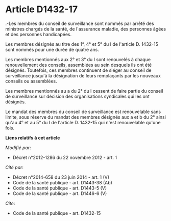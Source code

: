 # Article D1432-17

.-Les membres du conseil de surveillance sont nommés par arrêté des ministres chargés de la santé, de l'assurance maladie,
des personnes âgées et des personnes handicapées. 

Les membres désignés au titre des 1°, 4° et 5° du I de l'article D. 1432-15 sont nommés pour une durée de quatre ans. 

Les membres mentionnés aux 2° et 3° du I sont renouvelés à chaque renouvellement des conseils, assemblées au sein desquels
ils ont été désignés. Toutefois, ces membres continuent de siéger au conseil de surveillance jusqu'à la désignation de leurs
remplaçants par les nouveaux conseils ou assemblées. 

Les membres mentionnés au a du 2° du I cessent de faire partie du conseil de surveillance sur décision des organisations
syndicales qui les ont désignés. 

Le mandat des membres du conseil de surveillance est renouvelable sans limite, sous réserve du mandat des membres désignés
aux a et b du 2° ainsi qu'au 4° et au 5° du I de l'article D. 1432-15 qui n'est renouvelable qu'une fois.

**Liens relatifs à cet article**

_Modifié par_:

  - Décret n°2012-1286 du 22 novembre 2012 - art. 1

_Cité par_:

  - Décret n°2014-658 du 23 juin 2014 - art. 1 (V)
  - Code de la santé publique - art. D1443-38 (Ab)
  - Code de la santé publique - art. D1443-5 (V)
  - Code de la santé publique - art. D1446-6 (V)

_Cite_:

  - Code de la santé publique - art. D1432-15

